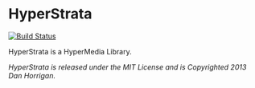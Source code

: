 HyperStrata
===

[![Build Status](https://secure.travis-ci.org/dandoescode/hyper-strata.png?branch=master)](http://travis-ci.org/dandoescode/hyper-strata)

HyperStrata is a HyperMedia Library.

_HyperStrata is released under the MIT License and is Copyrighted 2013 Dan Horrigan._
